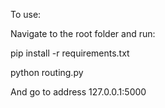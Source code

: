 To use:

Navigate to the root folder and run:

pip install -r requirements.txt

python routing.py

And go to address 127.0.0.1:5000